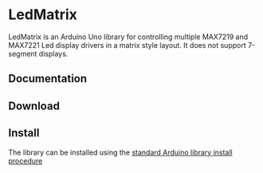 LedMatrix
==========
LedMatrix is an Arduino Uno library for controlling multiple MAX7219 and MAX7221 Led display drivers in a matrix style layout. It does not support 7-segment displays.

Documentation
-------------


Download
--------


Install
-------
The library can be installed using the [standard Arduino library install procedure](http://arduino.cc/en/Guide/Libraries)  







